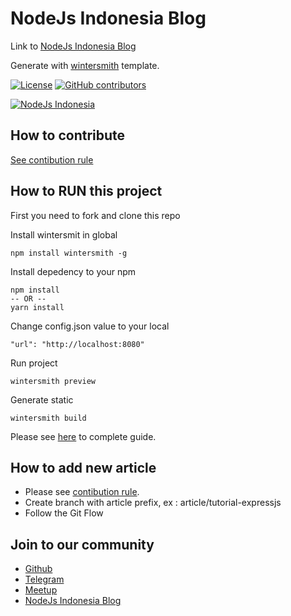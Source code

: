 # NodeJs Indonesia Blog

Link to [NodeJs Indonesia Blog](https://nodejs-indonesia.github.io/blogs/)

Generate with [wintersmith](https://github.com/jnordberg/wintersmith) template.

[![License](https://img.shields.io/github/license/nodejs-indonesia/blogs.svg)](https://github.com/nodejs-indonesia/blogs)
[![GitHub contributors](https://img.shields.io/github/contributors/nodejs-indonesia/blogs.svg)](https://github.com/nodejs-indonesia/blogs/network/members)


[![NodeJs Indonesia](https://raw.githubusercontent.com/nodejs-indonesia/nodejs-indonesia.github.io/master/nodejs-indonesia.jpg)](https://nodejs-indonesia.github.io/)

## How to contribute
[See contibution rule](https://github.com/nodejs-indonesia/blogs/blob/master/CONTRIBUTE)

## How to RUN this project
First you need to fork and clone this repo

Install wintersmit in global
```
npm install wintersmith -g
```

Install depedency to your npm 
```
npm install
-- OR --
yarn install
```

Change config.json value to your local
```
"url": "http://localhost:8080"
```

Run project
```
wintersmith preview
```

Generate static 
```
wintersmith build
```

Please see [here](https://github.com/jnordberg/wintersmith) to complete guide.

## How to add new article
+ Please see [contibution rule](https://github.com/nodejs-indonesia/blogs/blob/master/CONTRIBUTE).
+ Create branch with article prefix, ex : article/tutorial-expressjs
+ Follow the Git Flow

## Join to our community
+ [Github](https://github.com/nodejs-indonesia)
+ [Telegram](https://t.me/nodejs_jakarta)
+ [Meetup](https://www.meetup.com/Node-js-Workshop/)
+ [NodeJs Indonesia Blog](https://nodejs-indonesia.github.io/blogs/)

